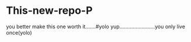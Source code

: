 # This-new-repo-P

you better make this one worth it.......#yolo
yup........................you only live once(yolo)
